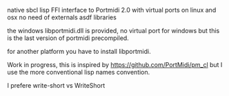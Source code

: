 native sbcl lisp FFI interface to Portmidi 2.0 with virtual ports on linux and osx
no need of externals asdf libraries 

the windows libportmidi.dll is provided, no virtual port for windows but this is the last version of portmidi precompiled. 

for another platform you have to install libportmidi.

Work in progress, this is inspired by https://github.com/PortMidi/pm_cl but I use the more conventional lisp names convention.

I prefere write-short vs WriteShort 
